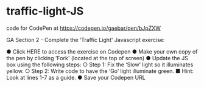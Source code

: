 # traffic-light-JS
code for CodePen at https://codepen.io/gaebar/pen/bJpZXW

GA Section 2 - Complete the ‘Traffic Light' Javascript exercise:

● Click ​HERE​ to access the exercise on Codepen
● Make your own copy of the pen by clicking 'Fork' (located at the top of screen)
● Update the JS box using the following steps:
  ○ Step 1: Fix the ‘Slow’ light so it illuminates yellow.
  ○ Step 2: Write code to have the ‘Go’ light illuminate green.
  ■ Hint: Look at lines 1-7 as a guide.
● Save your Codepen URL
